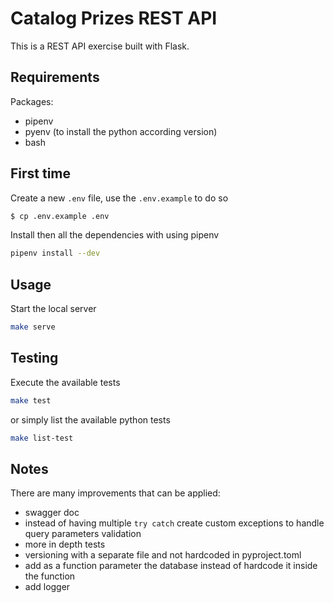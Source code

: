# Catalog Prizes REST API

This is a REST API exercise built with Flask.

## Requirements
Packages:
- pipenv
- pyenv (to install the python according version)
- bash

## First time
Create a new `.env` file, use the `.env.example` to do so
```bash
$ cp .env.example .env
```

Install then all the dependencies with using pipenv
```bash
pipenv install --dev
```

## Usage
Start the local server
```bash
make serve
```

## Testing
Execute the available tests
```bash
make test
```

or simply list the available python tests
```bash
make list-test
```

## Notes
There are many improvements that can be applied:
- swagger doc
- instead of having multiple `try catch` create custom exceptions to handle query parameters validation
- more in depth tests
- versioning with a separate file and not hardcoded in pyproject.toml
- add as a function parameter the database instead of hardcode it inside the function
- add logger
